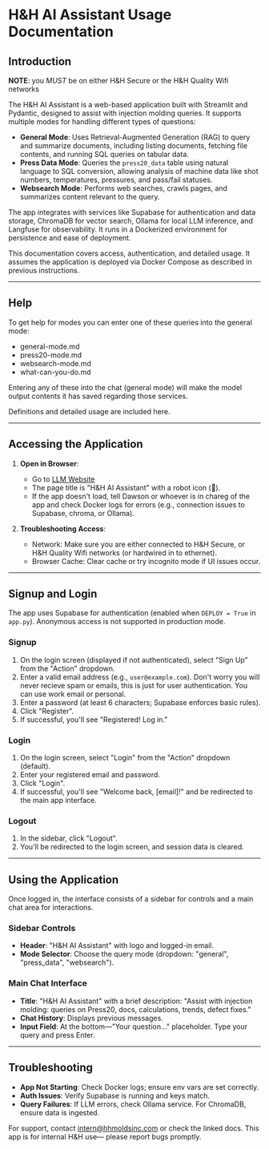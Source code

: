 # H&H AI Assistant Usage Documentation

## Introduction

**NOTE**: you *MUST* be on either H&H Secure or the H&H Quality Wifi networks

The H&H AI Assistant is a web-based application built with Streamlit and Pydantic, designed to assist with injection molding queries. It supports multiple modes for handling different types of questions:

- **General Mode**: Uses Retrieval-Augmented Generation (RAG) to query and summarize documents, including listing documents, fetching file contents, and running SQL queries on tabular data.
- **Press Data Mode**: Queries the `press20_data` table using natural language to SQL conversion, allowing analysis of machine data like shot numbers, temperatures, pressures, and pass/fail statuses.
- **Websearch Mode**: Performs web searches, crawls pages, and summarizes content relevant to the query.

The app integrates with services like Supabase for authentication and data storage, ChromaDB for vector search, Ollama for local LLM inference, and Langfuse for observability. It runs in a Dockerized environment for persistence and ease of deployment.

This documentation covers access, authentication, and detailed usage. It assumes the application is deployed via Docker Compose as described in previous instructions.

---

## Help 

To get help for modes you can enter one of these queries into the general mode:
  - general-mode.md
  - press20-mode.md
  - websearch-mode.md
  - what-can-you-do.md
  
Entering any of these into the chat (general mode) will make the model output contents it has saved regarding those services.

Definitions and detailed usage are included here.

---

## Accessing the Application

1. **Open in Browser**:

    - Go to [LLM Website](http://10.0.0.21:8501) 
    - The page title is "H&H AI Assistant" with a robot icon (🤖).
    - If the app doesn't load, tell Dawson or whoever is in chareg of the app and check Docker logs for errors (e.g., connection issues to Supabase, chroma, or Ollama).

2. **Troubleshooting Access**:

    - Network: Make sure you are either connected to H&H Secure, or H&H Quality Wifi networks (or hardwired in to ethernet).
    - Browser Cache: Clear cache or try incognito mode if UI issues occur.

---

## Signup and Login

The app uses Supabase for authentication (enabled when `DEPLOY = True` in `app.py`). Anonymous access is not supported in production mode.

### Signup

1. On the login screen (displayed if not authenticated), select "Sign Up" from the "Action" dropdown.
2. Enter a valid email address (e.g., `user@example.com`). Don't worry you will never recieve spam or emails, this is just for user authentication. You can use work email or personal.
3. Enter a password (at least 6 characters; Supabase enforces basic rules).
4. Click "Register".
5. If successful, you'll see "Registered! Log in." 

### Login

1. On the login screen, select "Login" from the "Action" dropdown (default).
2. Enter your registered email and password.
3. Click "Login".
4. If successful, you'll see "Welcome back, [email]!" and be redirected to the main app interface.

### Logout

1. In the sidebar, click "Logout".
2. You'll be redirected to the login screen, and session data is cleared.

---

## Using the Application

Once logged in, the interface consists of a sidebar for controls and a main chat area for interactions.

### Sidebar Controls

- **Header**: "H&H AI Assistant" with logo and logged-in email.
- **Mode Selector**: Choose the query mode (dropdown: "general", "press_data", "websearch").

### Main Chat Interface

- **Title**: "H&H AI Assistant" with a brief description: "Assist with injection molding: queries on Press20, docs, calculations, trends, defect fixes."
- **Chat History**: Displays previous messages.
- **Input Field**: At the bottom—"Your question..." placeholder. Type your query and press Enter.

---

## Troubleshooting

- **App Not Starting**: Check Docker logs; ensure env vars are set correctly.
- **Auth Issues**: Verify Supabase is running and keys match.
- **Query Failures**: If LLM errors, check Ollama service. For ChromaDB, ensure data is ingested.

For support, contact intern@hhmoldsinc.com or check the linked docs. This app is for internal H&H use— please report bugs promptly.
